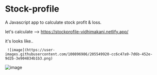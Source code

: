 # Stock-profile

A Javascript app to calculate stock profit & loss.

let's calculate --> https://stockprofile-vidhimakani.netlify.app/

it's looks like..

     ![image](https://user-images.githubusercontent.com/100896986/205549920-cc6c47a9-7d6b-452e-9d2b-3e904834b1b3.png)

![image](https://user-images.githubusercontent.com/100896986/205549695-758d1058-87b5-4841-b38d-9f13d7ef16ff.png)


 
